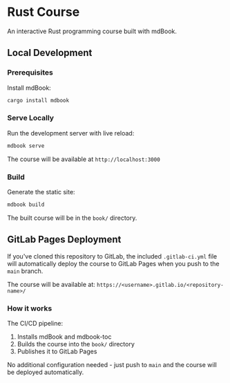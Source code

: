 # Rust Course

An interactive Rust programming course built with mdBook.

## Local Development

### Prerequisites

Install mdBook:
```bash
cargo install mdbook
```

### Serve Locally

Run the development server with live reload:
```bash
mdbook serve
```

The course will be available at `http://localhost:3000`

### Build

Generate the static site:
```bash
mdbook build
```

The built course will be in the `book/` directory.

## GitLab Pages Deployment

If you've cloned this repository to GitLab, the included `.gitlab-ci.yml` file will automatically deploy the course to GitLab Pages when you push to the `main` branch.

The course will be available at: `https://<username>.gitlab.io/<repository-name>/`

### How it works

The CI/CD pipeline:
1. Installs mdBook and mdbook-toc
2. Builds the course into the `book/` directory
3. Publishes it to GitLab Pages

No additional configuration needed - just push to `main` and the course will be deployed automatically.